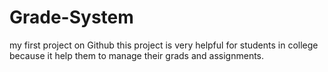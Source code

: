 # Grade-System
my first project on Github
this project is very helpful for students in college because it help them to manage their grads and assignments.
